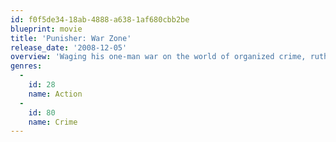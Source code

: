```yaml
---
id: f0f5de34-18ab-4888-a638-1af680cbb2be
blueprint: movie
title: 'Punisher: War Zone'
release_date: '2008-12-05'
overview: 'Waging his one-man war on the world of organized crime, ruthless vigilante-hero Frank Castle sets his sights on overeager mob boss Billy Russoti. After Russoti is left horribly disfigured by Castle, he sets out for vengeance under his new alias: Jigsaw. With the "Punisher Task Force" hot on his trail and the FBI unable to take Jigsaw in, Frank must stand up to the formidable army that Jigsaw has recruited before more of his evil deeds go unpunished.'
genres:
  -
    id: 28
    name: Action
  -
    id: 80
    name: Crime
---
```

